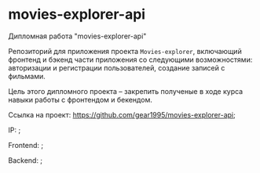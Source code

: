 # movies-explorer-api

Дипломная работа "movies-explorer-api"

Репозиторий для приложения проекта `Movies-explorer`, включающий фронтенд и бэкенд части приложения со следующими возможностями: авторизации и регистрации пользователей, создание записей с фильмами.

Цель этого дипломного проекта – закрепить полученые в ходе курса навыки работы с фронтендом и бекендом.

Ссылка на проект: https://github.com/gear1995/movies-explorer-api;

IP:  ;

Frontend:  ;

Backend:  ;
